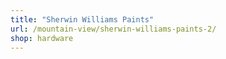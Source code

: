 ```yaml
---
title: "Sherwin Williams Paints"
url: /mountain-view/sherwin-williams-paints-2/
shop: hardware
---
```

